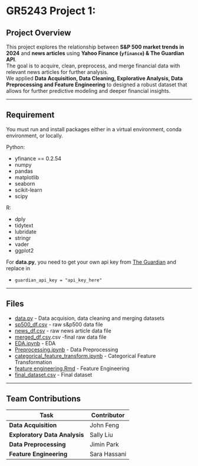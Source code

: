 # GR5243 Project 1:

## Project Overview
This project explores the relationship between **S&P 500 market trends in 2024** and **news articles** using **Yahoo Finance (`yfinance`) & The Guardian API**.  
The goal is to acquire, clean, preprocess, and merge financial data with relevant news articles for further analysis.  
We applied **Data Acquisition, Data Cleaning, Explorative Analysis, Data Preprocessing and Feature Engineering** to designed a robust dataset that allows for further predictive modeling and deeper financial insights.

---
## Requirement
You must run and install packages either in a virtual environment, conda environment, or locally.

Python:
- yfinance == 0.2.54
- numpy
- pandas
- matplotlib
- seaborn
- scikit-learn
- scipy

R: 
  - dply
  - tidytext
  - lubridate
  - stringr
  - vader
  - ggplot2

For **data.py**, you need to get your own api key from [The Guardian](https://bonobo.capi.gutools.co.uk/register/developer) and replace in
- `guardian_api_key = "api_key_here" `

---

## Files
- [data.py](data.py) - Data acquision, data cleaning and merging datasets
- [sp500_df.csv](sp500_df.csv) - raw s&p500 data file
- [news_df.csv](news_df.csv) - raw news article data file
- [merged_df.csv](merged_df.csv).csv -final raw data file
- [EDA.ipynb](EDA.ipynb) - EDA
- [Preprocessing.ipynb](Preprocessing.ipynb) - Data Preprocessing
- [categorical_feature_transform.ipynb](categorical_feature_transform.ipynb) - Categorical Feature Transformation
- [feature engineering.Rmd](<feature engineering.Rmd>) - Feature Engineering
- [final_dataset.csv](final_dataset.csv) - Final dataset

---

## Team Contributions

| Task                        | Contributor       |
|-----------------------------|------------------|
| **Data Acquisition**        | John Feng       |
| **Exploratory Data Analysis** | Sally Liu       |
| **Data Preprocessing**      | Jimin Park       |
| **Feature Engineering**     | Sara Hassani     |

